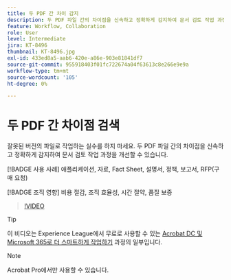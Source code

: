 ```yaml
---
title: 두 PDF 간 차이 감지
description: 두 PDF 파일 간의 차이점을 신속하고 정확하게 감지하여 문서 검토 작업 과정을 개선할 수 있습니다
feature: Workflow, Collaboration
role: User
level: Intermediate
jira: KT-8496
thumbnail: KT-8496.jpg
exl-id: 433ed8a5-aab6-420e-a86e-903e81841df7
source-git-commit: 955918403f01fc722674a04f63613c8e266e9e9a
workflow-type: tm+mt
source-wordcount: '105'
ht-degree: 0%

---
```


# 두 PDF 간 차이점 검색

잘못된 버전의 파일로 작업하는 실수를 하지 마세요. 두 PDF 파일 간의 차이점을 신속하고 정확하게 감지하여 문서 검토 작업 과정을 개선할 수 있습니다.

[!BADGE 사용 사례]
애플리케이션, 자료, Fact Sheet, 설명서, 정책, 보고서, RFP(구매 요청)

[!BADGE 조직 영향]
비용 절감, 조직 효율성, 시간 절약, 품질 보증

>[!VIDEO](https://video.tv.adobe.com/v/337211?quality=12&learn=on&hidetitle=true)

>[!TIP]
>
이 비디오는 Experience League에서 무료로 사용할 수 있는 [Acrobat DC 및 Microsoft 365로 더 스마트하게 작업하기](https://experienceleague.adobe.com/?recommended=Acrobat-U-1-2021.microsoft365) 과정의 일부입니다.

>[!NOTE]
>
Acrobat Pro에서만 사용할 수 있습니다.
